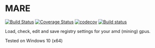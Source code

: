# MARE
[![Build Status](https://travis-ci.com/QoOdrink3r/MARE.svg?branch=master)](https://travis-ci.com/QoOdrink3r/MARE)
[![Coverage Status](https://coveralls.io/repos/github/QoOdrink3r/MARE/badge.svg?branch=master)](https://coveralls.io/github/QoOdrink3r/MARE?branch=master)
[![codecov](https://codecov.io/gh/QoOdrink3r/MARE/branch/master/graph/badge.svg)](https://codecov.io/gh/QoOdrink3r/MARE)
[![Build status](https://ci.appveyor.com/api/projects/status/tdt6jbie10df6dg3?svg=true)](https://ci.appveyor.com/project/QoOdrink3r/mare)

Load, check, edit and save registry settings for your amd (mining) gpus.

Tested on Windows 10 (x64)
